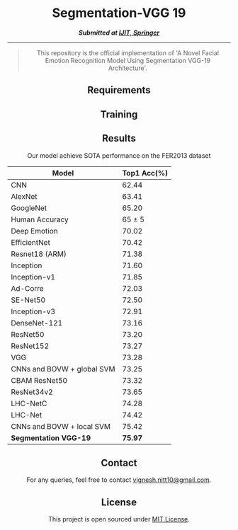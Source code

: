 <div align="center">
  
# Segmentation-VGG 19
  
**_Submitted at [IJIT, Springer]([https://2022.midl.io/](https://www.springer.com/journal/41870))_**
  
---

> This repository is the official implementation of 'A Novel Facial Emotion Recognition Model Using Segmentation VGG-19 Architecture'. 

## Requirements

## Training

## Results

Our model achieve SOTA performance on the FER2013 dataset

|            Model            |Top1 Acc(%)|
|-----------------------------|-----------|
| CNN                         |   62.44   |
| AlexNet                     |   63.41   |
| GoogleNet                   |   65.20   |
| Human Accuracy              |   65 ± 5  |
| Deep Emotion                |   70.02   |
| EfficientNet                |   70.42   |
| Resnet18 (ARM)              |   71.38   |
| Inception                   |   71.60   |
| Inception-v1                |   71.85   |
| Ad-Corre                    |   72.03   |
| SE-Net50                    |   72.50   |
| Inception-v3                |   72.91   |
| DenseNet-121                |   73.16   |
| ResNet50                    |   73.20   |
| ResNet152                   |   73.27   |
| VGG                         |   73.28   |
| CNNs and BOVW + global SVM  |   73.25   |
| CBAM ResNet50               |   73.32   |
| ResNet34v2                  |   73.65   |
| LHC-NetC                    |   74.28   |
| LHC-Net                     |   74.42   |
| CNNs and BOVW + local SVM   |   75.42   |
|**Segmentation VGG-19**      | **75.97** |

## Contact
For any queries, feel free to contact vignesh.nitt10@gmail.com.

## License
This project is open sourced under [MIT License](LICENSE).
